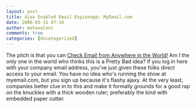 ```yaml
---
layout: post
title: Ajax Enabled Email Espionage: MyEmail.com
date: 2006-03-31 07:10
author: metavalent
comments: true
categories: [Uncategorized]
---
```

The pitch is that you can <a href="http://www.myemail.com/">Check Email from Anywhere in the World!</a>  Am I the only one in the world who thinks this is a Pretty Bad idea?  If you log in here with your company email address, you've just given these folks direct access to your email.  You have no idea who's running the show at myemail.com, but you sign up because it's flashy ajaxy.  At the very least, companies better clue in to this and make it formally grounds for a good rap on the knuckles with a thick wooden ruler; preferably the kind with embedded paper cutter.
